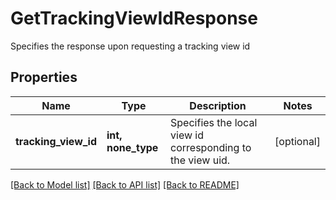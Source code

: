 # GetTrackingViewIdResponse

Specifies the response upon requesting a tracking view id

## Properties
Name | Type | Description | Notes
------------ | ------------- | ------------- | -------------
**tracking_view_id** | **int, none_type** | Specifies the local view id corresponding to the view uid. | [optional] 

[[Back to Model list]](../README.md#documentation-for-models) [[Back to API list]](../README.md#documentation-for-api-endpoints) [[Back to README]](../README.md)


